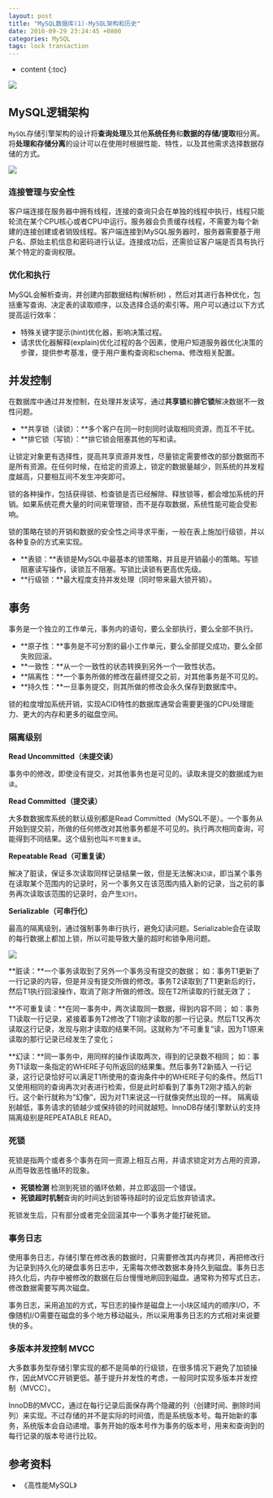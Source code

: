 ```yaml
---
layout: post
title: "MySQL数据库(1)-MySQL架构和历史"
date: 2016-09-29 23:24:45 +0800
categories: MySQL
tags: lock transaction
---
```

* content
{:toc}

![](http://i.imgur.com/TxPjy6g.jpg)










## MySQL逻辑架构 ##


`MySQL`存储引擎架构的设计将**查询处理**及其他**系统任务**和**数据的存储/提取**相分离。将**处理和存储分离**的设计可以在使用时根据性能、特性，以及其他需求选择数据存储的方式。


![](http://i.imgur.com/bVNZOSl.png)

### 连接管理与安全性 ###

客户端连接在服务器中拥有线程，连接的查询只会在单独的线程中执行，线程只能轮流在某个CPU核心或者CPU中运行。服务器会负责缓存线程，不需要为每个新建的连接创建或者销毁线程。客户端连接到MySQL服务器时，服务器需要基于用户名、原始主机信息和密码进行认证。连接成功后，还需验证客户端是否具有执行某个特定的查询权限。


### 优化和执行 ###

MySQL会解析查询，井创建内部数据结构(解析树) ，然后对其进行各种优化，包括重写查询、决定表的读取顺序，以及选择合适的索引等。用户可以通过以下方式提高运行效率：

- 特殊关键字提示(hint)优化器，影响决策过程。
- 请求优化器解释(explain)优化过程的各个因素，使用户知道服务器优化决策的步骤，提供参考基准，便于用户重构查询和schema、修改相关配置。


## 并发控制 ##


在数据库中通过并发控制，在处理并发读写，通过**共享锁**和**排它锁**解决数据不一致性问题。

- **共享锁（读锁）：**多个客户在同一时刻同时读取相同资源，而互不干扰。
- **排它锁（写锁）：**排它锁会阻塞其他的写和读。


让锁定对象更有选择性，提高共享资源并发性，尽量锁定需要修改的部分数据而不是所有资源。在任何时候，在给定的资源上，锁定的数据量越少，则系统的并发程度越高，只要相互间不发生冲突即可。

锁的各种操作，包括获得锁、检查锁是否已经解除、释放锁等，都会增加系统的开销。如果系统花费大量的时间来管理锁，而不是存取数据，系统性能可能会受影响。

锁的策略在锁的开销和数据的安全性之间寻求平衡，一般在表上施加行级锁，并以各种复杂的方式来实现。

- **表锁：**表锁是MySQL中最基本的锁策略，并且是开销最小的策略。写锁阻塞读写操作，读锁互不阻塞。写锁比读锁有更高优先级。
- **行级锁：**最大程度支持并发处理（同时带来最大锁开销）。



## 事务 ##


事务是一个独立的工作单元，事务内的语句，要么全部执行，要么全部不执行。


- **原子性：**事务是不可分割的最小工作单元，要么全部提交成功，要么全部失败回滚。
- **一致性：**从一个一致性的状态转换到另外一个一致性状态。
- **隔离性：**一个事务所做的修改在最终提交之前，对其他事务是不可见的。
- **持久性：**一旦事务提交，则其所做的修改会永久保存到数据库中。

锁的粒度增加系统开销，实现ACID特性的数据库通常会需要更强的CPU处理能力、更大的内存和更多的磁盘空间。


### 隔离级别 ###

**Read Uncommitted（未提交读）**

事务中的修改，即使没有提交，对其他事务也是可见的。读取未提交的数据成为`脏读`。


**Read Committed（提交读）**

大多数数据库系统的默认级别都是Read Committed（MySQL不是）。一个事务从开始到提交前，所做的任何修改对其他事务都是不可见的。执行两次相同查询，可能得到不同结果。这个级别也叫`不可重复读`。

**Repeatable Read（可重复读）**

解决了脏读，保证多次读取同样记录结果一致，但是无法解决`幻读`，即当某个事务在读取某个范围内的记录时，另一个事务又在该范围内插入新的记录，当之前的事务再次读取该范围的记录时，会产生`幻行`。

**Serializable（可串行化）**

最高的隔离级别，通过强制事务串行执行，避免幻读问题。Serializable会在读取的每行数据上都加上锁，所以可能导致大量的超时和锁争用问题。



![](http://i.imgur.com/pH9DIWo.png)


**脏读：**一个事务读取到了另外一个事务没有提交的数据；
如：事务T1更新了一行记录的内容，但是并没有提交所做的修改。事务T2读取到了T1更新后的行，然后T1执行回滚操作，取消了刚才所做的修改。现在T2所读取的行就无效了；

**不可重复读：**在同一事务中，两次读取同一数据，得到内容不同；
如：事务T1读取一行记录，紧接着事务T2修改了T1刚才读取的那一行记录。然后T1又再次读取这行记录，发现与刚才读取的结果不同。这就称为“不可重复”读，因为T1原来读取的那行记录已经发生了变化；

**幻读：**同一事务中，用同样的操作读取两次，得到的记录数不相同；
如：事务T1读取一条指定的WHERE子句所返回的结果集。然后事务T2新插入 一行记录，这行记录恰好可以满足T1所使用的查询条件中的WHERE子句的条件。然后T1又使用相同的查询再次对表进行检索，但是此时却看到了事务T2刚才插入的新行。这个新行就称为“幻像”，因为对T1来说这一行就像突然出现的一样。
隔离级别越低，事务请求的锁越少或保持锁的时间就越短。InnoDB存储引擎默认的支持隔离级别是REPEATABLE READ。


### 死锁 ###

死锁是指两个或者多个事务在同一资源上相互占用，并请求锁定对方占用的资源，从而导致恶性循环的现象。

- **死锁检测** 检测到死锁的循环依赖，并立即返回一个错误。
- **死锁超时机制**查询的时间达到锁等待超时的设定后放弃锁请求。


死锁发生后，只有部分或者完全回滚其中一个事务才能打破死锁。

### 事务日志 ###

使用事务日志，存储引擎在修改表的数据时，只需要修改其内存拷贝，再把修改行为记录到持久化的硬盘事务日志中，无需每次修改数据本身持久到磁盘。事务日志持久化后，内存中被修改的数据在后台慢慢地刷回到磁盘。通常称为预写式日志，修改数据需要写两次磁盘。

事务日志，采用追加的方式，写日志的操作是磁盘上一小块区域内的顺序I/O，不像随机I/O需要在磁盘的多个地方移动磁头，所以采用事务日志的方式相对来说要快的多。


### 多版本并发控制 MVCC ###

大多数事务型存储引擎实现的都不是简单的行级锁，在很多情况下避免了加锁操作，因此MVCC开销更低。基于提升并发性的考虑，一般同时实现多版本并发控制（MVCC）。

InnoDB的MVCC，通过在每行记录后面保存两个隐藏的列（创建时间、删除时间列）来实现。不过存储的并不是实际的时间值，而是系统版本号。每开始新的事务，系统版本会自动递增。事务开始的版本号作为事务的版本号，用来和查询到的每行记录的版本号进行比较。



## 参考资料 ##

- 《高性能MySQL》